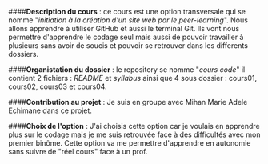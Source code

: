 ####**Description du cours** : ce cours est une option transversale qui se nomme "_initiation à la création d'un site web par le peer-learning_". Nous allons apprendre à utiliser GitHub et aussi le terminal Git. Ils vont nous permettre d'apprendre le codage seul mais aussi de pouvoir travailler à plusieurs sans avoir de soucis et pouvoir se retrouver dans les differents dossiers.

####**Organistation du dossier** : le repository se nomme "_cours code_" il contient 2 fichiers : _README_ et _syllabus_ ainsi que 4 sous dossier : cours01, cours02, cours03 et cours04.

####**Contribution au projet** : Je suis en groupe avec Mihan Marie Adele Echimane dans ce projet.

####**Choix de l'option** : J'ai choisis cette option car je voulais en apprendre plus sur le codage mais je me suis retrouvée face à des difficultés avec mon premier binôme. Cette option va me permettre d'apprendre en autonomie sans suivre de "réel cours" face à un prof.